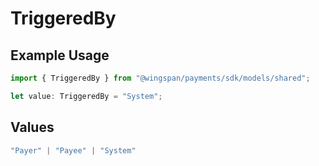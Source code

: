 # TriggeredBy

## Example Usage

```typescript
import { TriggeredBy } from "@wingspan/payments/sdk/models/shared";

let value: TriggeredBy = "System";
```

## Values

```typescript
"Payer" | "Payee" | "System"
```